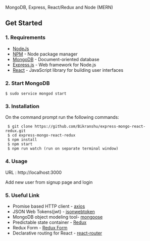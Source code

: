MongoDB, Express, React/Redux and Node (MERN)

## Get Started

### 1. Requirements

- [NodeJs](https://nodejs.org/en/)
- [NPM](https://npmjs.org/) - Node package manager
- [MongoDB](https://www.mongodb.com/) - Document-oriented database
- [Express.js](http://expressjs.com/) - Web framework for Node.js
- [React](https://facebook.github.io/react/) - JavaScript library for building user interfaces

### 2. Start MongoDB 
```
$ sudo service mongod start
```

### 3. Installation

On the command prompt run the following commands:
``` 
 $ git clone https://github.com/Bikranshu/express-mongo-react-redux.git
 $ cd express-mongo-react-redux
 $ npm install
 $ npm start
 $ npm run watch (run on separate terminal window)
```

### 4. Usage

URL : http://localhost:3000

Add new user from signup page and login

### 5. Useful Link

- Promise based HTTP client - [axios](https://github.com/mzabriskie/axios)
- JSON Web Tokens(jwt) - [jsonwebtoken](https://www.npmjs.com/package/jsonwebtoken)
- MongoDB object modeling tool- [mongoose](http://mongoosejs.com/)
- Predictable state container - [Redux](http://redux.js.org/)
- Redux Form - [Redux Form](http://redux-form.com/7.0.0/)
- Declarative routing for React - [react-router](https://reacttraining.com/react-router/)